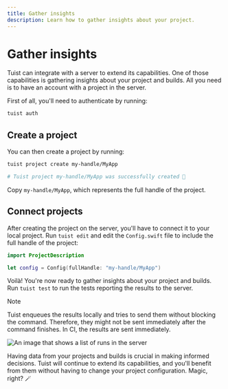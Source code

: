 ```yaml
---
title: Gather insights
description: Learn how to gather insights about your project.
---
```


# Gather insights

Tuist can integrate with a server to extend its capabilities. One of those capabilities is gathering insights about your project and builds. All you need is to have an account with a project in the server.

First of all, you'll need to authenticate by running:

```bash
tuist auth
```

## Create a project

You can then create a project by running:

```bash
tuist project create my-handle/MyApp

# Tuist project my-handle/MyApp was successfully created 🎉
```

Copy `my-handle/MyApp`, which represents the full handle of the project.

## Connect projects

After creating the project on the server, you'll have to connect it to your local project. Run `tuist edit` and edit the `Config.swift` file to include the full handle of the project:

```swift
import ProjectDescription

let config = Config(fullHandle: "my-handle/MyApp")
```

Voilà! You're now ready to gather insights about your project and builds. Run `tuist test` to run the tests reporting the results to the server.

> [!NOTE]
> Tuist enqueues the results locally and tries to send them without blocking the command. Therefore, they might not be sent immediately after the command finishes. In CI, the results are sent immediately.

![An image that shows a list of runs in the server](/guides/quick-start/runs.png)

Having data from your projects and builds is crucial in making informed decisions.
Tuist will continue to extend its capabilities, and you'll benefit from them without having to change your project configuration. Magic, right? 🪄
